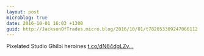 ```yaml
---
layout: post
microblog: true
date: 2016-10-01 16:03 +1300
guid: http://JacksonOfTrades.micro.blog/2016/10/01/t782053309247066112.html
---
```

Pixelated Studio Ghilbi heroines [t.co/dN64dgLZv...](https://t.co/dN64dgLZv6)
